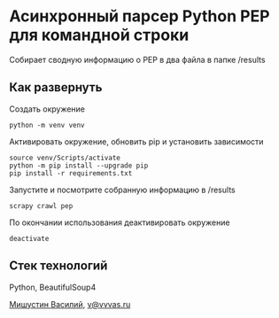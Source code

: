 # Асинхронный парсер Python PEP для командной строки
Собирает сводную информацию о PEP в два файла в папке /results

## Как развернуть  

Создать окружение  
```  
python -m venv venv  
```  

Активировать окружение, обновить pip и установить зависимости  
```  
source venv/Scripts/activate  
python -m pip install --upgrade pip  
pip install -r requirements.txt  
```  

Запуститe и посмотрите собранную информацию в /results  
```  
scrapy crawl pep  
```  

По окончании использования деактивировать окружение  
```  
deactivate  
```  

## Стек технологий  
Python, BeautifulSoup4  

[Мишустин Василий](https://github.com/vvvas), v@vvvas.ru  
